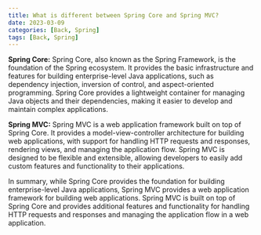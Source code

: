 ```yaml
---
title: What is different between Spring Core and Spring MVC?
date: 2023-03-09
categories: [Back, Spring]
tags: [Back, Spring]
---
```


**Spring Core:** Spring Core, also known as the Spring Framework, is the foundation of the Spring ecosystem. It provides the basic infrastructure and features for building enterprise-level Java applications, such as dependency injection, inversion of control, and aspect-oriented programming. Spring Core provides a lightweight container for managing Java objects and their dependencies, making it easier to develop and maintain complex applications.

**Spring MVC:** Spring MVC is a web application framework built on top of Spring Core. It provides a model-view-controller architecture for building web applications, with support for handling HTTP requests and responses, rendering views, and managing the application flow. Spring MVC is designed to be flexible and extensible, allowing developers to easily add custom features and functionality to their applications.

In summary, while Spring Core provides the foundation for building enterprise-level Java applications, Spring MVC provides a web application framework for building web applications. Spring MVC is built on top of Spring Core and provides additional features and functionality for handling HTTP requests and responses and managing the application flow in a web application.